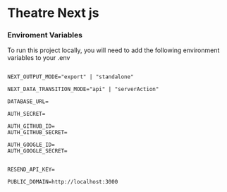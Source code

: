 # Theatre Next js

### Enviroment Variables

To run this project locally, you will need to add the following environment variables to your .env

```

NEXT_OUTPUT_MODE="export" | "standalone"

NEXT_DATA_TRANSITION_MODE="api" | "serverAction"

DATABASE_URL=

AUTH_SECRET=

AUTH_GITHUB_ID=
AUTH_GITHUB_SECRET=

AUTH_GOOGLE_ID=
AUTH_GOOGLE_SECRET=


RESEND_API_KEY=

PUBLIC_DOMAIN=http://localhost:3000

```
